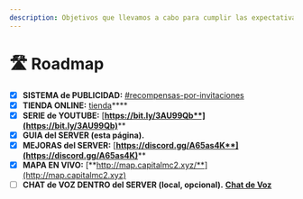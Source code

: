 ```yaml
---
description: Objetivos que llevamos a cabo para cumplir las expectativas
---
```


# 🛣 Roadmap

* [x] **SISTEMA de PUBLICIDAD:** [#recompensas-por-invitaciones](guia/recompensas.md#recompensas-por-invitaciones "mention")
* [x] **TIENDA ONLINE:** [tienda](guia/tienda/ "mention")****
* [x] **SERIE de YOUTUBE:** [**https://bit.ly/3AU99Qb**](https://bit.ly/3AU99Qb)****
* [x] **GUIA del SERVER (esta página).**
* [x] **MEJORAS del SERVER:** [**https://discord.gg/A65as4K**](https://discord.gg/A65as4K)****
* [x] **MAPA EN VIVO:** [**http://map.capitalmc2.xyz/**](http://map.capitalmc2.xyz)
* [ ] **CHAT de VOZ DENTRO del SERVER (local, opcional).** [**Chat de Voz**](guia/chat-de-voz.md)
